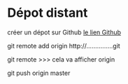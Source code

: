    Dépot distant
   ==============

   créer un dépot sur Github [le lien Github](https://github.com)

   git remote add origin http://...............git

   git remote >>> cela va afficher origin 
   
   git push origin master